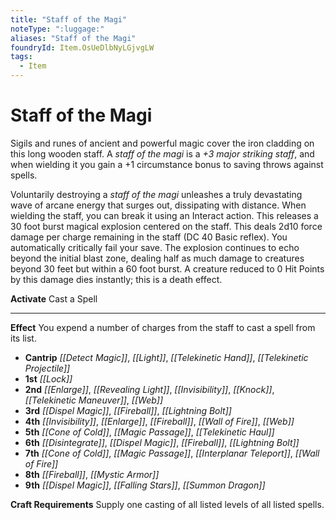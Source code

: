 ```yaml
---
title: "Staff of the Magi"
noteType: ":luggage:"
aliases: "Staff of the Magi"
foundryId: Item.OsUeDlbNyLGjvgLW
tags:
  - Item
---
```


# Staff of the Magi

Sigils and runes of ancient and powerful magic cover the iron cladding on this long wooden staff. A _staff of the magi_ is a _+3 major striking staff_, and when wielding it you gain a +1 circumstance bonus to saving throws against spells.

Voluntarily destroying a _staff of the magi_ unleashes a truly devastating wave of arcane energy that surges out, dissipating with distance. When wielding the staff, you can break it using an Interact action. This releases a 30 foot burst magical explosion centered on the staff. This deals 2d10 force damage per charge remaining in the staff (DC 40 Basic reflex). You automatically critically fail your save. The explosion continues to echo beyond the initial blast zone, dealing half as much damage to creatures beyond 30 feet but within a 60 foot burst. A creature reduced to 0 Hit Points by this damage dies instantly; this is a death effect.

**Activate** Cast a Spell

* * *

**Effect** You expend a number of charges from the staff to cast a spell from its list.

*   **Cantrip** _[[Detect Magic]]_, _[[Light]]_, _[[Telekinetic Hand]]_, _[[Telekinetic Projectile]]_
*   **1st** _[[Lock]]_
*   **2nd** _[[Enlarge]]_, _[[Revealing Light]]_, _[[Invisibility]]_, _[[Knock]]_, _[[Telekinetic Maneuver]]_, _[[Web]]_
*   **3rd** _[[Dispel Magic]]_, _[[Fireball]]_, _[[Lightning Bolt]]_
*   **4th** _[[Invisibility]]_, _[[Enlarge]]_, _[[Fireball]]_, _[[Wall of Fire]]_, _[[Web]]_
*   **5th** _[[Cone of Cold]]_, _[[Magic Passage]]_, _[[Telekinetic Haul]]_
*   **6th** _[[Disintegrate]]_, _[[Dispel Magic]]_, _[[Fireball]]_, _[[Lightning Bolt]]_
*   **7th** _[[Cone of Cold]]_, _[[Magic Passage]]_, _[[Interplanar Teleport]]_, _[[Wall of Fire]]_
*   **8th** _[[Fireball]]_, _[[Mystic Armor]]_
*   **9th** _[[Dispel Magic]]_, _[[Falling Stars]]_, _[[Summon Dragon]]_

**Craft Requirements** Supply one casting of all listed levels of all listed spells.
